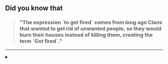 ## Did you know that

<h3>
  <blockquote>
<!--START_SECTION:debris-->                                                                                                                                                                                                                                                                                                                     
"The expression `to get fired` comes from long ago Clans that wanted to get rid of unwanted people, so they would burn their houses instead of killing them, creating the term `Got fired`."
<!--END_SECTION:debris-->
  </blockquote>
</h3>

-----

<details>
  <summary></summary>

<img src="https://github-readme-stats.vercel.app/api?show_icons=true&hide=issues&username=ekickx"> <img src="https://github-readme-stats.vercel.app/api/top-langs/?layout=compact&username=ekickx">

</details>
